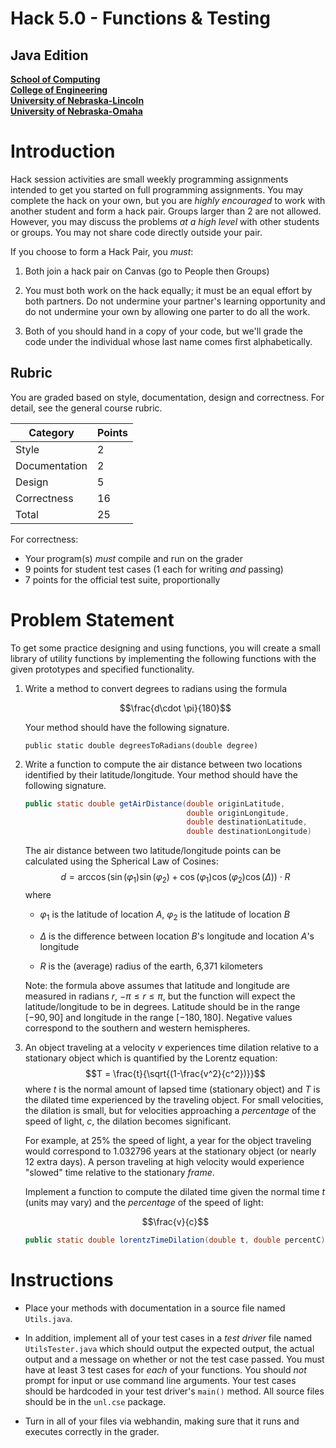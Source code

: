 # Hack 5.0 - Functions & Testing
## Java Edition
**[School of Computing](https://computing.unl.edu/)**  
**[College of Engineering](https://engineering.unl.edu/)**  
**[University of Nebraska-Lincoln](https://unl.edu)**  
**[University of Nebraska-Omaha](https://http://unomaha.edu/)**  

# Introduction

Hack session activities are small weekly programming assignments
intended to get you started on full programming assignments. You may
complete the hack on your own, but you are *highly encouraged* to work
with another student and form a hack pair. Groups larger than 2 are not
allowed. However, you may discuss the problems *at a high level* with
other students or groups. You may not share code directly outside your
pair.

If you choose to form a Hack Pair, you *must*:

1.  Both join a hack pair on Canvas (go to People then Groups)

2.  You must both work on the hack equally; it must be an equal effort
    by both partners. Do not undermine your partner's learning
    opportunity and do not undermine your own by allowing one parter to
    do all the work.

3.  Both of you should hand in a copy of your code, but we'll grade the
    code under the individual whose last name comes first alphabetically.

## Rubric

You are graded based on style, documentation, design and correctness.
For detail, see the general course rubric.

| Category      | Points |
|---------------|--------|
| Style         | 2      |
| Documentation | 2      |
| Design        | 5      |
| Correctness   | 16     |
| Total         | 25     |

For correctness:
 - Your program(s) *must* compile and run on the grader
 - 9 points for student test cases (1 each for writing *and* passing)
 - 7 points for the official test suite, proportionally

# Problem Statement

To get some practice designing and using functions, you will create a
small library of utility functions by implementing the following
functions with the given prototypes and specified functionality.

1.  Write a method to convert degrees to radians using the formula

    $$\frac{d\cdot \pi}{180}$$

    Your method should have the following signature.

    `public static double degreesToRadians(double degree)`

2.  Write a function to compute the air distance between two locations
    identified by their latitude/longitude. Your method should have the
    following signature.

    ``` java
    public static double getAirDistance(double originLatitude,
                                        double originLongitude,
                                        double destinationLatitude,
                                        double destinationLongitude)
    ```

    The air distance between two latitude/longitude points can be
    calculated using the Spherical Law of Cosines:
    $$d = \arccos{(\sin(\varphi_1) \sin(\varphi_2) + \cos(\varphi_1) \cos(\varphi_2) \cos(\Delta) )} \cdot R$$
    where

    -   $\varphi_1$ is the latitude of location $A$, $\varphi_2$ is the
        latitude of location $B$

    -   $\Delta$ is the difference between location $B$'s longitude and
        location $A$'s longitude

    -   $R$ is the (average) radius of the earth, 6,371 kilometers

    Note: the formula above assumes that latitude and longitude are
    measured in radians $r$, $-\pi \leq r \leq \pi$, but the function
    will expect the latitude/longitude to be in degrees. Latitude should
    be in the range $[-90, 90]$ and longitude in the range
    $[-180, 180]$. Negative values correspond to the southern and
    western hemispheres.

3.  An object traveling at a velocity $v$ experiences time dilation
    relative to a stationary object which is quantified by the Lorentz
    equation: $$T = \frac{t}{\sqrt{(1-\frac{v^2}{c^2})}}$$ where $t$ is
    the normal amount of lapsed time (stationary object) and $T$ is the
    dilated time experienced by the traveling object. For small
    velocities, the dilation is small, but for velocities approaching a
    *percentage* of the speed of light, $c$, the dilation becomes
    significant.

    For example, at 25% the speed of light, a year for the object
    traveling would correspond to 1.032796 years at the stationary
    object (or nearly 12 extra days). A person traveling at high
    velocity would experience "slowed" time relative to the stationary
    *frame*.

    Implement a function to compute the dilated time given the normal
    time $t$ (units may vary) and the *percentage* of the speed of light:

    $$\frac{v}{c}$$

    ``` java
    public static double lorentzTimeDilation(double t, double percentC);
    ```

# Instructions

-   Place your methods with documentation in a source file named
    `Utils.java`.

-   In addition, implement all of your test cases in a *test driver*
    file named `UtilsTester.java` which should output the
    expected output, the actual output and a message on whether or not
    the test case passed. You must have at least 3 test cases for *each*
    of your functions. You should *not* prompt for input or use command
    line arguments. Your test cases should be hardcoded in your test
    driver's `main()` method.  All source files should be in the
    `unl.cse` package.

-   Turn in all of your files via webhandin, making sure that it runs
    and executes correctly in the grader.
